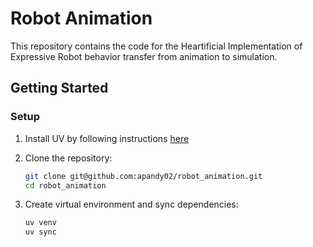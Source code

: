 # Robot Animation

This repository contains the code for the Heartificial Implementation of Expressive Robot behavior transfer from animation to simulation.

## Getting Started

### Setup

1. Install UV by following instructions [here](https://docs.astral.sh/uv/getting-started/installation/)

2. Clone the repository:
   ```bash
   git clone git@github.com:apandy02/robot_animation.git
   cd robot_animation
   ```

3. Create virtual environment and sync dependencies:
   ```bash
   uv venv
   uv sync
   ```
